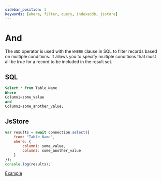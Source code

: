 ```yaml
---
sidebar_position: 1
keywords: [where, filter, query, indexeddb, jsstore]
---
```


# And

The `AND` operator is used with the `WHERE` clause in SQL to filter records based on multiple conditions. It allows you to specify multiple conditions that must all be true for a record to be included in the result set.


## SQL

```sql
Select * From Table_Name
Where
Column1=some_value
and
Column2=some_another_value;
```

## JsStore

```javascript
var results = await connection.select({
    from: "Table_Name",
    where: {
        column1: some_value,
        column2: some_another_value
    }
});
console.log(results);
```

<p class="text--center">
    <a class="button button--info" target="_blank" href="https://ujjwalguptaofficial.github.io/idbstudio/?db=Demo&query=select(%7B%0A%20%20%20%20from%3A%20%22Customers%22%2C%0A%20%20%20%20where%3A%20%7B%0A%20%20%20%20%20%20%20%20country%3A%20'Mexico'%2C%0A%20%20%20%20%20%20%20%20postalCode%3A%2205033%22%0A%20%20%20%20%7D%0A%7D)%3B">Example</a>
</p>